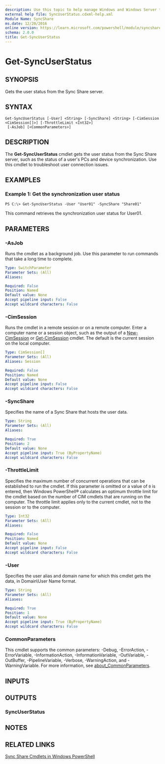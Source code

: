 ```yaml
---
description: Use this topic to help manage Windows and Windows Server technologies with Windows PowerShell.
external help file: SyncUserStatus.cdxml-help.xml
Module Name: SyncShare
ms.date: 12/20/2016
online version: https://learn.microsoft.com/powershell/module/syncshare/get-syncuserstatus?view=windowsserver2016-ps&wt.mc_id=ps-gethelp
schema: 2.0.0
title: Get-SyncUserStatus
---
```


# Get-SyncUserStatus

## SYNOPSIS
Gets the user status from the Sync Share server.

## SYNTAX

```
Get-SyncUserStatus [-User] <String> [-SyncShare] <String> [-CimSession <CimSession[]>] [-ThrottleLimit <Int32>]
 [-AsJob] [<CommonParameters>]
```

## DESCRIPTION
The **Get-SyncUserStatus** cmdlet gets the user status from the Sync Share server, such as the status of a user's PCs and device synchronization.
Use this cmdlet to troubleshoot user connection issues.

## EXAMPLES

### Example 1: Get the synchronization user status
```
PS C:\> Get-SyncUserStatus -User "User01" -SyncShare "Share01"
```

This command retrieves the synchronization user status for User01.

## PARAMETERS

### -AsJob
Runs the cmdlet as a background job. Use this parameter to run commands that take a long time to complete.

```yaml
Type: SwitchParameter
Parameter Sets: (All)
Aliases: 

Required: False
Position: Named
Default value: None
Accept pipeline input: False
Accept wildcard characters: False
```

### -CimSession
Runs the cmdlet in a remote session or on a remote computer.
Enter a computer name or a session object, such as the output of a [New-CimSession](https://go.microsoft.com/fwlink/p/?LinkId=227967) or [Get-CimSession](https://go.microsoft.com/fwlink/p/?LinkId=227966) cmdlet.
The default is the current session on the local computer.

```yaml
Type: CimSession[]
Parameter Sets: (All)
Aliases: Session

Required: False
Position: Named
Default value: None
Accept pipeline input: False
Accept wildcard characters: False
```

### -SyncShare
Specifies the name of a Sync Share that hosts the user data.

```yaml
Type: String
Parameter Sets: (All)
Aliases: 

Required: True
Position: 2
Default value: None
Accept pipeline input: True (ByPropertyName)
Accept wildcard characters: False
```

### -ThrottleLimit
Specifies the maximum number of concurrent operations that can be established to run the cmdlet.
If this parameter is omitted or a value of `0` is entered, then Windows PowerShell® calculates an optimum throttle limit for the cmdlet based on the number of CIM cmdlets that are running on the computer.
The throttle limit applies only to the current cmdlet, not to the session or to the computer.

```yaml
Type: Int32
Parameter Sets: (All)
Aliases: 

Required: False
Position: Named
Default value: None
Accept pipeline input: False
Accept wildcard characters: False
```

### -User
Specifies the user alias and domain name for which this cmdlet gets the data, in Domain\User Name format.

```yaml
Type: String
Parameter Sets: (All)
Aliases: 

Required: True
Position: 1
Default value: None
Accept pipeline input: True (ByPropertyName)
Accept wildcard characters: False
```

### CommonParameters
This cmdlet supports the common parameters: -Debug, -ErrorAction, -ErrorVariable, -InformationAction, -InformationVariable, -OutVariable, -OutBuffer, -PipelineVariable, -Verbose, -WarningAction, and -WarningVariable. For more information, see [about_CommonParameters](https://go.microsoft.com/fwlink/?LinkID=113216).

## INPUTS

## OUTPUTS

### SyncUserStatus

## NOTES

## RELATED LINKS

[Sync Share Cmdlets in Windows PowerShell](./syncshare.md)


